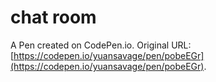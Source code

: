 # chat room

A Pen created on CodePen.io. Original URL: [https://codepen.io/yuansavage/pen/pobeEGr](https://codepen.io/yuansavage/pen/pobeEGr).


